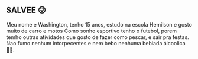 ## SALVEE 😜
Meu nome e Washington, tenho 15 anos, estudo na escola Hemilson e gosto muito de carro e motos
Como sonho esportivo tenho o futebol, porem temho outras atividades que gosto de fazer como pescar, e sair pra festas. 
Nao fumo nenhum intorpecentes e nem bebo nenhuma bebiada álcoolica 🤟🏼.
